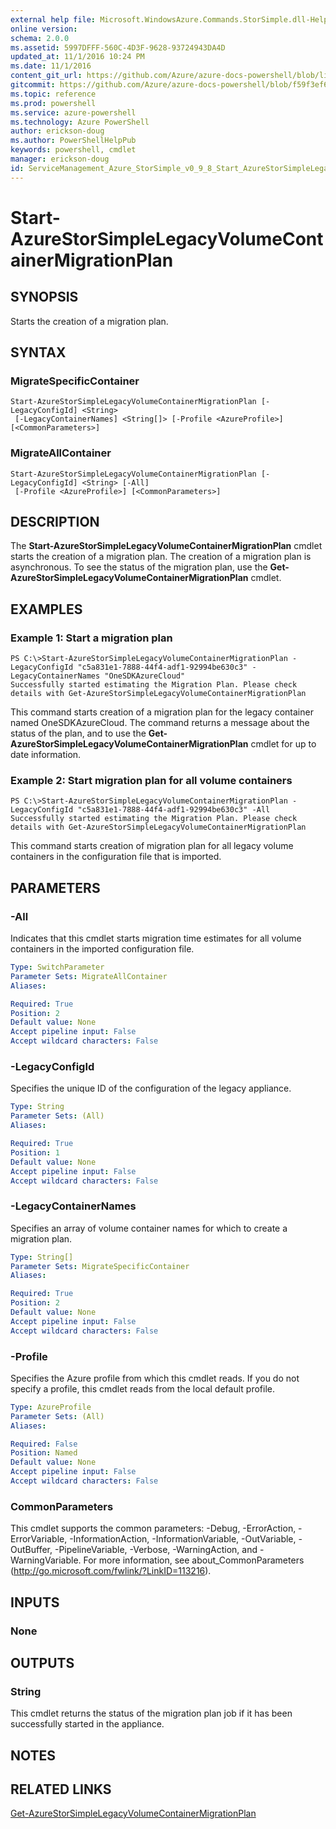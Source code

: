```yaml
---
external help file: Microsoft.WindowsAzure.Commands.StorSimple.dll-Help.xml
online version: 
schema: 2.0.0
ms.assetid: 5997DFFF-560C-4D3F-9628-93724943DA4D
updated_at: 11/1/2016 10:24 PM
ms.date: 11/1/2016
content_git_url: https://github.com/Azure/azure-docs-powershell/blob/live/azureps-cmdlets-docs/ServiceManagement/Azure.StorSimple/v0.9.8/Start-AzureStorSimpleLegacyVolumeContainerMigrationPlan.md
gitcommit: https://github.com/Azure/azure-docs-powershell/blob/f59f3ef60bc592383812213e69fd77ba950759ed/azureps-cmdlets-docs/ServiceManagement/Azure.StorSimple/v0.9.8/Start-AzureStorSimpleLegacyVolumeContainerMigrationPlan.md
ms.topic: reference
ms.prod: powershell
ms.service: azure-powershell
ms.technology: Azure PowerShell
author: erickson-doug
ms.author: PowerShellHelpPub
keywords: powershell, cmdlet
manager: erickson-doug
id: ServiceManagement_Azure_StorSimple_v0_9_8_Start_AzureStorSimpleLegacyVolumeContainerMigrationPlan_md
---
```


# Start-AzureStorSimpleLegacyVolumeContainerMigrationPlan

## SYNOPSIS
Starts the creation of a migration plan.

## SYNTAX

### MigrateSpecificContainer
```
Start-AzureStorSimpleLegacyVolumeContainerMigrationPlan [-LegacyConfigId] <String>
 [-LegacyContainerNames] <String[]> [-Profile <AzureProfile>] [<CommonParameters>]
```

### MigrateAllContainer
```
Start-AzureStorSimpleLegacyVolumeContainerMigrationPlan [-LegacyConfigId] <String> [-All]
 [-Profile <AzureProfile>] [<CommonParameters>]
```

## DESCRIPTION
The **Start-AzureStorSimpleLegacyVolumeContainerMigrationPlan** cmdlet starts the creation of a migration plan.
The creation of a migration plan is asynchronous.
To see the status of the migration plan, use the **Get-AzureStorSimpleLegacyVolumeContainerMigrationPlan** cmdlet.

## EXAMPLES

### Example 1: Start a migration plan
```
PS C:\>Start-AzureStorSimpleLegacyVolumeContainerMigrationPlan -LegacyConfigId "c5a831e1-7888-44f4-adf1-92994be630c3" -LegacyContainerNames "OneSDKAzureCloud"
Successfully started estimating the Migration Plan. Please check details with Get-AzureStorSimpleLegacyVolumeContainerMigrationPlan
```

This command starts creation of a migration plan for the legacy container named OneSDKAzureCloud.
The command returns a message about the status of the plan, and to use the **Get-AzureStorSimpleLegacyVolumeContainerMigrationPlan** cmdlet for up to date information.

### Example 2: Start migration plan for all volume containers
```
PS C:\>Start-AzureStorSimpleLegacyVolumeContainerMigrationPlan -LegacyConfigId "c5a831e1-7888-44f4-adf1-92994be630c3" -All
Successfully started estimating the Migration Plan. Please check details with Get-AzureStorSimpleLegacyVolumeContainerMigrationPlan
```

This command starts creation of migration plan for all legacy volume containers in the configuration file that is imported.

## PARAMETERS

### -All
Indicates that this cmdlet starts migration time estimates for all volume containers in the imported configuration file.

```yaml
Type: SwitchParameter
Parameter Sets: MigrateAllContainer
Aliases: 

Required: True
Position: 2
Default value: None
Accept pipeline input: False
Accept wildcard characters: False
```

### -LegacyConfigId
Specifies the unique ID of the configuration of the legacy appliance.

```yaml
Type: String
Parameter Sets: (All)
Aliases: 

Required: True
Position: 1
Default value: None
Accept pipeline input: False
Accept wildcard characters: False
```

### -LegacyContainerNames
Specifies an array of volume container names for which to create a migration plan.

```yaml
Type: String[]
Parameter Sets: MigrateSpecificContainer
Aliases: 

Required: True
Position: 2
Default value: None
Accept pipeline input: False
Accept wildcard characters: False
```

### -Profile
Specifies the Azure profile from which this cmdlet reads.
If you do not specify a profile, this cmdlet reads from the local default profile.

```yaml
Type: AzureProfile
Parameter Sets: (All)
Aliases: 

Required: False
Position: Named
Default value: None
Accept pipeline input: False
Accept wildcard characters: False
```

### CommonParameters
This cmdlet supports the common parameters: -Debug, -ErrorAction, -ErrorVariable, -InformationAction, -InformationVariable, -OutVariable, -OutBuffer, -PipelineVariable, -Verbose, -WarningAction, and -WarningVariable. For more information, see about_CommonParameters (http://go.microsoft.com/fwlink/?LinkID=113216).

## INPUTS

### None

## OUTPUTS

### String
This cmdlet returns the status of the migration plan job if it has been successfully started in the appliance.

## NOTES

## RELATED LINKS

[Get-AzureStorSimpleLegacyVolumeContainerMigrationPlan](xref:ServiceManagement/Azure.StorSimple/v0.9.8/Get-AzureStorSimpleLegacyVolumeContainerMigrationPlan.md)


